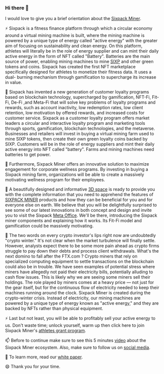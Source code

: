 ### Hi there 👋
I would love to give you a brief orientation about the [Sixpack Miner](https://sixpackminer.io/).

⚡ Sixpack is a fitness finance platform through which a circular economy around a virtual mining machine is built, where the mining machine is powered by a unique type of energy called "active energy" with the greater aim of focusing on sustainability and clean energy. On this platform, athletes will literally be in the role of energy supplier and can mint their daily active energy in the form of NFT called "Battery". Batteries are the main source of power, enabling mining machines to mine [SIXP](https://bscscan.com/address/0xf117dfcb241c0003d5e2fc72f288755c17a46980#writeContract) and other green tokens and coins. Sixpack has created the first NFT marketplace specifically designed for athletes to monetize their fitness data. It uses a dual- burning mechanism through gamification to supercharge its increase in value.

🤔 Sixpack has invented a new generation of customer loyalty programs based on blockchain technology, supercharged by gamification, NFT-Fi, Fit-Fi, De-Fi ,and Meta-Fi that will solve key problems of loyalty programs and rewards, such as account inactivity, low redemption rates, low client retention, low motivation by offered rewards, and increased costs for customer service.
Sixpack as a customer loyalty program offers market leaders a circular and interactive loyalty program and marketing tools through sports, gamification, blockchain technologies, and the metaverse. Businesses and retailers will invest in buying a virtual mining farm used to mine SIXP tokens, then create their own green loyalty coins backed by SIXP. Customers will be in the role of energy suppliers and mint their daily active energy into NFT called "battery". Farms and mining machines need batteries to get power.

👯 Furthermore, Sixpack Miner offers an innovative solution to maximize engagement for corporate wellness programs. By investing in buying a Sixpack mining farm, organizations will be able to create a massively motivating wellness program for their employees.

🔭 A beautifully designed and informative [3D space](https://bit.ly/3Kstxyc) is ready to provide you with the complete information that you need to apprehend the features of [SIXPACK MINER](https://sixpackminer.io/) products and how they can be beneficial for you and for everyone else on earth.
We believe that you will be delightfully surprised to see some of our latest innovations in both concept and design and invite you to visit the Sixpack [Meta Office](https://bit.ly/3Kstxyc). We'll be there, introducing the Sixpack miner components and explaining how it works. Its Fit-Fi model and gamification could be massively motivating.

🌱 The two words on every crypto investor's lips right now are undoubtedly "crypto winter."
It's not clear when the market turbulence will finally settle. However, analysts expect there to be some more pain ahead as crypto firms struggle to pay down their debts and process client withdrawals. What's the next domino to fall after the FTX.com ? 
Crypto miners that rely on specialized computing equipment to settle transactions on the blockchain could also be in trouble.
We have seen examples of potential stress where miners have allegedly not paid their electricity bills, potentially alluding to cash flow issues. This is likely why we are seeing some miners sell their holdings. The role played by miners comes at a heavy price — not just for the gear itself, but for the continuous flow of electricity needed to keep their machines running around the clock.
Sixpack Miner is created during the crypto-winter crisis. Instead of electricity, our mining machines are powered by a unique type of energy known as "active energy," and they are backed by NFTs rather than physical equipment.

⚡ Last but not least, you will be able to profitably sell your active energy to us. Don't waste time; unlock yourself, warm up then click here to join Sixpack Miner's [athletes grant program](https://sixpackminer.io/metamap/).

📫 Before to continue make sure to see this 5 minutes [video](https://youtu.be/WvQQGc4Z5eQ) about the Sixpack Miner ecosystem. Also, make sure to follow us on [social media](https://linktr.ee/sixpack_miner).

💬 To learn more, read our [white paper](https://sixpack-miner.gitbook.io/sixpack-whitepaper/).

😄 Thank you for your time.

<!--
**SixpackMiner/SixpackMiner** is a ✨ _special_ ✨ repository because its `README.md` (this file) appears on your GitHub profile.

Here are some ideas to get you started:

- 🔭 I’m currently working on ...
- 🌱 I’m currently learning ...
- 👯 I’m looking to collaborate on ...
- 🤔 I’m looking for help with ...
- 💬 Ask me about ...
- 📫 How to reach me: ...
- 😄 Pronouns: ...
- ⚡ Fun fact: ...
-->
